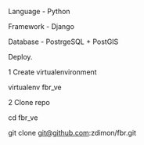 Language - Python

Framework - Django

Database - PostrgeSQL + PostGIS

Deploy.

1 Create virtualenvironment

virtualenv fbr_ve

2 Clone repo

cd fbr_ve

git clone git@github.com:zdimon/fbr.git
